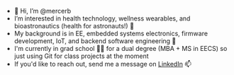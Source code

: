 - 👋 Hi, I’m @mercerb
- I’m interested in health technology, wellness wearables, and bioastronautics (health for astronauts!) 🚀
- My background is in EE, embedded systems electronics, firmware development, IoT, and backend software engineering 🤖
- I'm currently in grad school 👩‍🎓 for a dual degree (MBA + MS in EECS) so just using Git for class projects at the moment
- If you'd like to reach out, send me a message on [LinkedIn](https://linkedin.com/in/mercerborris) 📫 

<!---
mercerb/mercerb is a ✨ special ✨ repository because its `README.md` (this file) appears on your GitHub profile.
You can click the Preview link to take a look at your changes.
--->
